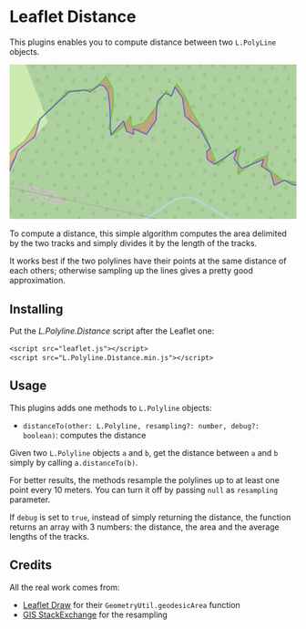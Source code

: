 # Leaflet Distance

This plugins enables you to compute distance between two `L.PolyLine` objects.

![Distance](area.png 'Distance measuring via area difference')

To compute a distance, this simple algorithm computes the area delimited by the two tracks and simply divides it by the length of the tracks.

It works best if the two polylines have their points at the same distance of each others; otherwise sampling up the lines gives a pretty good approximation.

## Installing

Put the _L.Polyline.Distance_ script after the Leaflet one:

```
<script src="leaflet.js"></script>
<script src="L.Polyline.Distance.min.js"></script>
```

## Usage

This plugins adds one methods to `L.Polyline` objects:

- `distanceTo(other: L.Polyline, resampling?: number, debug?: boolean)`: computes the distance

Given two `L.Polyline` objects `a` and `b`, get the distance between `a` and `b` simply by calling `a.distanceTo(b)`.

For better results, the methods resample the polylines up to at least one point every 10 meters. You can turn it off by passing `null` as `resampling` parameter.

If `debug` is set to `true`, instead of simply returning the distance, the function returns an array with 3 numbers: the distance, the area and the average lengths of the tracks.

## Credits

All the real work comes from:

- [Leaflet Draw](https://github.com/Leaflet/Leaflet.draw) for their `GeometryUtil.geodesicArea` function
- [GIS StackExchange](https://gis.stackexchange.com/questions/157693/getting-all-vertex-lat-long-coordinates-every-1-meter-between-two-known-points) for the resampling
